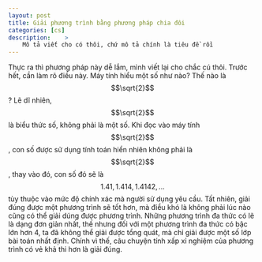 ```yaml
---
layout: post
title: Giải phương trình bằng phương pháp chia đôi
categories: [cs]
description:    >
    Mô tả viết cho có thôi, chứ mô tả chính là tiêu đề rồi
---
```

Thực ra thì phương pháp này dễ lắm, mình viết lại cho chắc cú thôi.
Trước hết, cần làm rõ điều này. Máy tính hiểu một số như nào? Thế nào là $$\sqrt{2}$$? Lẽ dĩ nhiên, $$\sqrt{2}$$ là biểu thức số, không phải là một số. Khi đọc vào máy tính $$\sqrt{2}$$, con số được sử dụng tính toán hiển nhiên không phải là $$\sqrt{2}$$, thay vào đó, con số đó sẽ là $$1.41,1.414,1.4142,...$$ tùy thuộc vào mức độ chính xác mà người sử dụng yêu cầu. Tất nhiên, giải đúng được một phương trình sẽ tốt hơn, mà điều khó là không phải lúc nào cũng có thể giải dúng được phương trình. Những phương trình đa thức có lẽ là dạng đơn giản nhất, thế nhưng đối với một phương trình đa thức có bậc lớn hơn 4, ta đã không thể giải được tổng quát, mà chỉ giải được một số lớp bài toán nhất định. Chính vì thế, câu chuyện tính xấp xỉ nghiệm của phương trình có vẻ khả thi hơn là giải đúng.  
